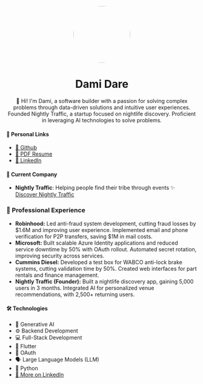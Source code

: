 <p align="center">
  <img src="headshot.png"  height="150"  style="border-radius:50%;">
  <br>
  <h1 align="center">Dami Dare</h1>
<p style="text-align: center; max-width: 800px; margin: auto;">
    👋 Hi! I'm Dami, a software builder with a passion for solving complex problems through data-driven solutions and
intuitive user experiences. Founded Nightly Traffic, a startup focused on nightlife discovery.
Proficient in leveraging AI technologies to solve problems.
</p>

</p>



#### 🔗 **Personal Links**
- [🔗 Github](https://github.com/daredammy/)
- [📄 PDF Resume](./Dami_Resume.pdf)
- [💼 LinkedIn](https://www.linkedin.com/in/damidare/)

#### 💼 **Current Company**
- **Nightly Traffic**: Helping people find their tribe through events
  ✨ [Discover Nightly Traffic](https://downloadnightly.com)

### 🏢 Professional Experience
- **Robinhood:** Led anti-fraud system development, cutting fraud losses by $1.6M and improving user experience. Implemented email and phone verification for P2P transfers, saving $1M in mail costs.
- **Microsoft:** Built scalable Azure Identity applications and reduced service downtime by 50% with OAuth rollout. Automated secret rotation, improving security across services.
- **Cummins Diesel:** Developed a test box for WABCO anti-lock brake systems, cutting validation time by 50%. Created web interfaces for part rentals and finance management.
- **Nightly Traffic (Founder):** Built a nightlife discovery app, gaining 5,000 users in 3 months. Integrated AI for personalized venue recommendations, with 2,500+ returning users.


#### 🛠 **Technologies**
- 🧠 Generative AI
- ⚙️ Backend Development
- 💻 Full-Stack Development
- 📱 Flutter
- 🔐 OAuth
- 🗣️ Large Language Models (LLM)
- 🐍 Python
- [🔗 More on LinkedIn](https://www.linkedin.com/in/damidare)


